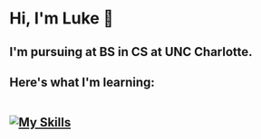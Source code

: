 <h1> Hi, I'm Luke 👋</h1>

<h2> I'm pursuing at BS in CS at UNC Charlotte.</h2>
<h2> Here's what I'm learning:<br />
  <br />
<a href="https://skillicons.dev" rel="nofollow">

[![My Skills](https://skillicons.dev/icons?i=html,css,js,py,java,godot)](https://skillicons.dev)
</a></h2>
